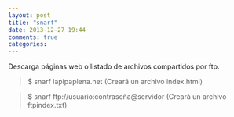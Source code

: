 ```yaml
---
layout: post
title: "snarf"
date: 2013-12-27 19:44
comments: true
categories: 
---
```

Descarga páginas web o listado de archivos compartidos por ftp.

>$ snarf lapipaplena.net (Creará un archivo index.html)

>$ snarf ftp://usuario:contraseña@servidor (Creará un archivo ftpindex.txt)

